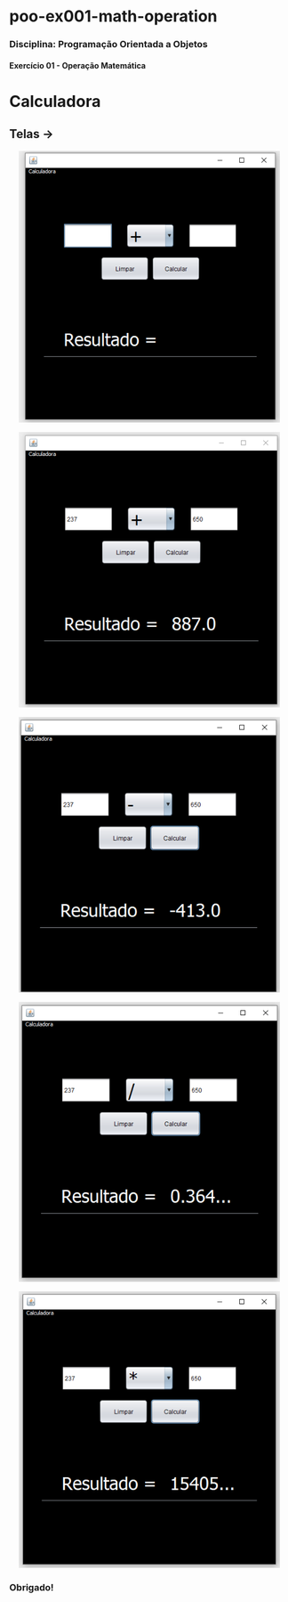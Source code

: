# poo-ex001-math-operation
### Disciplina: Programação Orientada a Objetos
#### Exercício 01 - Operação Matemática

# Calculadora

## Telas ->

<p align="center">
  <img width="470" src="assets/img01.png">
</p>

<p align="center">
  <img width="470" src="assets/img02.png">
</p>

<p align="center">
  <img width="470" src="assets/img03.png">
</p>

<p align="center">
  <img width="470" src="assets/img04.png">
</p>

<p align="center">
  <img width="470" src="assets/img05.png">
</p>

### Obrigado!